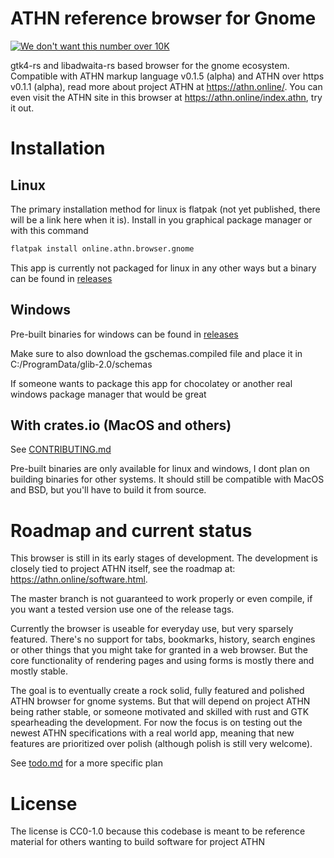 # ATHN reference browser for Gnome
[![We don't want this number over 10K](https://tokei.rs/b1/github/itzgoldenleonard/reference-browser-gnome?category=code)](https://github.com/itzgoldenleonard/reference-browser-gnome)

gtk4-rs and libadwaita-rs based browser for the gnome ecosystem. Compatible with ATHN markup language v0.1.5 (alpha) and ATHN over https v0.1.1 (alpha), read more about project ATHN at <https://athn.online/>. You can even visit the ATHN site in this browser at <https://athn.online/index.athn>, try it out.

# Installation

## Linux

The primary installation method for linux is flatpak (not yet published, there will be a link here when it is). Install in you graphical package manager or with this command

```sh
flatpak install online.athn.browser.gnome
```

This app is currently not packaged for linux in any other ways but a binary can be found in [releases](https://github.com/itzgoldenleonard/reference-browser-gnome/releases)


## Windows

Pre-built binaries for windows can be found in [releases](https://github.com/itzgoldenleonard/reference-browser-gnome/releases)

Make sure to also download the gschemas.compiled file and place it in C:/ProgramData/glib-2.0/schemas

If someone wants to package this app for chocolatey or another real windows package manager that would be great

## With crates.io (MacOS and others)

See [CONTRIBUTING.md](./CONTRIBUTING.md)

Pre-built binaries are only available for linux and windows, I dont plan on building binaries for other systems. It should still be compatible with MacOS and BSD, but you'll have to build it from source.


# Roadmap and current status

This browser is still in its early stages of development. The development is closely tied to project ATHN itself, see the roadmap at: <https://athn.online/software.html>. 

The master branch is not guaranteed to work properly or even compile, if you want a tested version use one of the release tags. 

Currently the browser is useable for everyday use, but very sparsely featured. There's no support for tabs, bookmarks, history, search engines or other things that you might take for granted in a web browser. But the core functionality of rendering pages and using forms is mostly there and mostly stable.

The goal is to eventually create a rock solid, fully featured and polished ATHN browser for gnome systems. But that will depend on project ATHN being rather stable, or someone motivated and skilled with rust and GTK spearheading the development. For now the focus is on testing out the newest ATHN specifications with a real world app, meaning that new features are prioritized over polish (although polish is still very welcome).

See [todo.md](./todo.md) for a more specific plan

# License

The license is CC0-1.0 because this codebase is meant to be reference material for others wanting to build software for project ATHN
